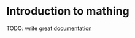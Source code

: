 # Introduction to mathing

TODO: write [great documentation](http://jacobian.org/writing/what-to-write/)
